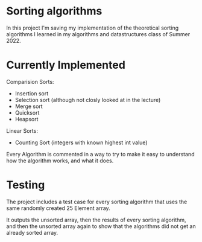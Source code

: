 # Sorting algorithms

In this project I'm saving my implementation of the theoretical sorting algorithms I learned in my algorithms and datastructures class of Summer 2022.

# Currently Implemented
Comparision Sorts:
- Insertion sort
- Selection sort (although not closly looked at in the lecture)
- Merge sort
- Quicksort
- Heapsort 

Linear Sorts:
- Counting Sort (integers with known highest int value)

Every Algorithm is commented in a way to try to make it easy to understand how the algorithm works, and what it does.

# Testing
The project includes a test case for every sorting algorithm that uses the same randomly created 25 Element array.

It outputs the unsorted array, then the results of every sorting algorithm, and then the unsorted array again to show that the algorithms did not get an already sorted array.
